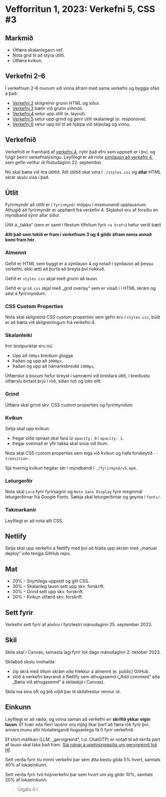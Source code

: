 # Vefforritun 1, 2023: Verkefni 5, CSS #3

## Markmið

- Útfæra skalanlegann vef.
- Nota grid til að stýra útliti.
- Útfæra kvikun.

## Verkefni 2–6

Í verkefnum 2–6 munum við vinna áfram með sama verkefni og byggja ofan á það:

- [Verkefni 2](https://github.com/vefforritun/vef1-2023-v2) skilgreinir grunn HTML og síður.
- [Verkefni 3](https://github.com/vefforritun/vef1-2023-v3) bætir við grunn viðmóti.
- [Verkefni 4](https://github.com/vefforritun/vef1-2023-v4) setur upp útlit (e. layout).
- [Verkefni 5](https://github.com/vefforritun/vef1-2023-v5) setur upp grind og gerir útlit skalanlegt (e. responsive).
- [Verkefni 6](https://github.com/vefforritun/vef1-2023-v6) setur upp tól til að hjálpa við skipulag og vinnu.

## Verkefnið

Verkefnið er framhald af [verkefni 4](https://github.com/vefforritun/vef1-2023-v2), nýtir það efni sem uppsett er í því, og fylgir þeirri verkefnalýsingu. Leyfilegt er að nota [sýnilausn að verkefni 4](https://github.com/vefforritun/vef1-2023-v4-synilausn), sem gefin verður út föstudaginn 22. september.

Nú skal bæta við ítra útlitið. Allt útlitið skal vera í `./styles.css` og **allar** HTML skrár skulu vísa í það.

## Útlit

Fyrirmyndir að útliti er í `fyrirmynd/` möppu í mismunandi upplausnum. Athugið að fyrirmyndir er uppfærð frá verkefni 4. Skjáskot eru af forsíðu en myndband sýnir allar síður.

Útlit á „takka“ (sem er samt í flestum tilfellum fyrir `<a href>`) hefur verið bætt

**Allt það sem tekið er fram í verkefnum 3 og 4 gildir áfram nema annað komi fram hér**.

### Almennt

Gefið er HTML sem byggt er á sýnilausn 4 og notað í sýnilausn að þessu verkefni, ekki ætti að þurfa að breyta því nokkuð.

Gefið er `styles.css` skjal með grunn að lausn.

Gefið er `grid.css` skjal með „grid overlay“ sem er vísað í í HTML skrám og sést á fyrirmyndum.

### CSS Custom Properties

Nota skal skilgreind CSS custom properties sem gefin eru í `styles.css`, búið er að bæta við skilgreiningum frá verkefni 4.

### Skalanleiki

Þrír brotpunktar eru nú:

- Upp að `500px` breiðum glugga.
- Þaðan og upp að `1000px`.
- Þaðan og upp að hámarksbreidd `1400px`.

Útfærslur á boxum hefur breyst í samræmi við breiðara útlit, í breiðustu útfærslu birtast þrjú í röð, síðan tvö og loks eitt.

### Grind

Útfæra skal grind skv. CSS custom properties og fyrirmyndum.

### Kvikun

Setja skal upp kvikun:

- Þegar síða opnast skal fara úr `opacity: 0` í `opacity: 1`.
- Þegar sveimað er yfir takka skal snúa við litum.

Nota skal CSS custom properties sem eiga við kvikun og hafa forskeytið `--transition-`.

Sjá hvernig kvikun hegðar sér í myndbandi í `./fyrirmynd/v5.mp4`.

### Leturgerðir

Nota skal `Lora` fyrir fyrirsagnir og `Noto Sans Display` fyrir meginmál leturgerðirnar frá Google Fonts. Sækja skal leturgerðirnar og geyma í `fonts/`.

### Takmarkanir

Leyfilegt er að nota allt CSS.

## Netlify

Setja skal upp verkefni á Netlify með því að hlaða upp skrám með „manual deploy“ _eða_ tengja GitHub repo.

## Mat

- 20% – Snyrtilega uppsett og gilt CSS.
- 30% – Skalanleg lausn sett upp skv. forskrift.
- 30% – Grind sett upp skv. forskrift.
- 20% – Kvikun útfærð skv. forskrift.

## Sett fyrir

Verkefni sett fyrir af alvöru í fyrirlestri mánudaginn 25. september 2023.

## Skil

Skila skal í Canvas, seinasta lagi fyrir lok dags mánudaginn 2. október 2023.

Skilaboð skulu innihalda:

- zip skrá með öllum skrám _eða_ hlekkur á almennt (e. public) GitHub.
- slóð á verkefni keyrandi á Netlify sem athugasemd („Add comment“ eða „Bæta við athugasemd“ á skilaskjá í Canvas).

Skila má eins oft og þið viljið þar til skilafrestur rennur út.

## Einkunn

Leyfilegt er að ræða, og vinna saman að verkefni en **skrifið ykkar eigin lausn**. Ef tvær eða fleiri lausnir eru mjög líkar þarf að færa rök fyrir því, annars munu allir hlutaðeigandi hugsanlega fá 0 fyrir verkefnið.

Ef stórt mállíkan (LLM, „gervigreind“, t.d. ChatGTP) er notað til að skrifa part af lausn skal taka það fram. [Sjá nánar á upplýsingasíða um gervigreind hjá HÍ](https://gervigreind.hi.is/).

Sett verða fyrir tíu minni verkefni þar sem átta bestu gilda 5% hvert, samtals 40% af lokaeinkunn.

Sett verða fyrir tvö hópverkefni þar sem hvort um sig gildir 10%, samtals 20% af lokaeinkunn.

> Útgáfa 0.1
